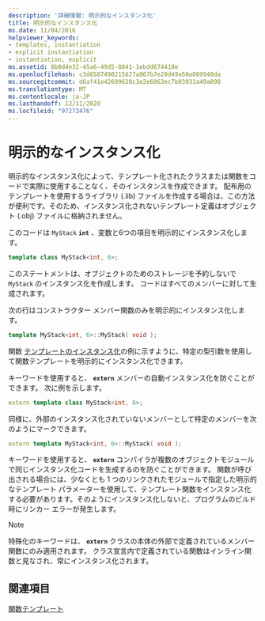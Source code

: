 ```yaml
---
description: '詳細情報: 明示的なインスタンス化'
title: 明示的なインスタンス化
ms.date: 11/04/2016
helpviewer_keywords:
- templates, instantiation
- explicit instantiation
- instantiation, explicit
ms.assetid: 8b0d4e32-45a6-49d5-8041-1ebdd674410e
ms.openlocfilehash: c3d6587490215627a867b7e20d49a50a089940da
ms.sourcegitcommit: d6af41e42699628c3e2e6063ec7b03931a49a098
ms.translationtype: MT
ms.contentlocale: ja-JP
ms.lasthandoff: 12/11/2020
ms.locfileid: "97273476"
---
```

# <a name="explicit-instantiation"></a>明示的なインスタンス化

明示的なインスタンス化によって、テンプレート化されたクラスまたは関数をコードで実際に使用することなく、そのインスタンスを作成できます。 配布用のテンプレートを使用するライブラリ (.lib) ファイルを作成する場合は、この方法が便利です。そのため、インスタンス化されないテンプレート定義はオブジェクト (.obj) ファイルに格納されません。

このコードは `MyStack` **`int`** 、変数と6つの項目を明示的にインスタンス化します。

```cpp
template class MyStack<int, 6>;
```

このステートメントは、オブジェクトのためのストレージを予約しないで `MyStack` のインスタンス化を作成します。 コードはすべてのメンバーに対して生成されます。

次の行はコンストラクター メンバー関数のみを明示的にインスタンス化します。

```cpp
template MyStack<int, 6>::MyStack( void );
```

関数 [テンプレートのインスタンス化](../cpp/function-template-instantiation.md)の例に示すように、特定の型引数を使用して関数テンプレートを明示的にインスタンス化できます。

キーワードを使用すると、 **`extern`** メンバーの自動インスタンス化を防ぐことができます。 次に例を示します。

```cpp
extern template class MyStack<int, 6>;
```

同様に、外部のインスタンス化されていないメンバーとして特定のメンバーを次のようにマークできます。

```cpp
extern template MyStack<int, 6>::MyStack( void );
```

キーワードを使用すると、 **`extern`** コンパイラが複数のオブジェクトモジュールで同じインスタンス化コードを生成するのを防ぐことができます。 関数が呼び出される場合には、少なくとも 1 つのリンクされたモジュールで指定した明示的なテンプレート パラメーターを使用して、テンプレート関数をインスタンス化する必要があります。そのようにインスタンス化しないと、プログラムのビルド時にリンカー エラーが発生します。

> [!NOTE]
> 特殊化のキーワードは、 **`extern`** クラスの本体の外部で定義されているメンバー関数にのみ適用されます。 クラス宣言内で定義されている関数はインライン関数と見なされ、常にインスタンス化されます。

## <a name="see-also"></a>関連項目

[関数テンプレート](../cpp/function-templates.md)
